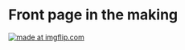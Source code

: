 # Front page in the making

<a href="https://imgflip.com/gif/3ucb29"><img src="https://imgflip.com/gif/3ucb29" title="made at imgflip.com"/></a>

